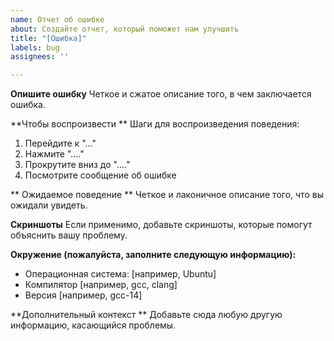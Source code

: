 ```yaml
---
name: Отчет об ошибке
about: Создайте отчет, который поможет нам улучшить
title: "[Ошибка]"
labels: bug
assignees: ''

---
```


**Опишите ошибку**
Четкое и сжатое описание того, в чем заключается ошибка.

**Чтобы воспроизвести ** 
Шаги для воспроизведения поведения: 
1. Перейдите к "..." 
2. Нажмите "...." 
3. Прокрутите вниз до "...." 
4. Посмотрите сообщение об ошибке

** Ожидаемое поведение **
Четкое и лаконичное описание того, что вы ожидали увидеть.

**Скриншоты**
Если применимо, добавьте скриншоты, которые помогут объяснить вашу проблему.

**Окружение (пожалуйста, заполните следующую информацию):** 
- Операционная система: [например, Ubuntu] 
- Компилятор [например, gcc, clang] 
- Версия [например, gcc-14]

**Дополнительный контекст ** 
Добавьте сюда любую другую информацию, касающийся проблемы.
